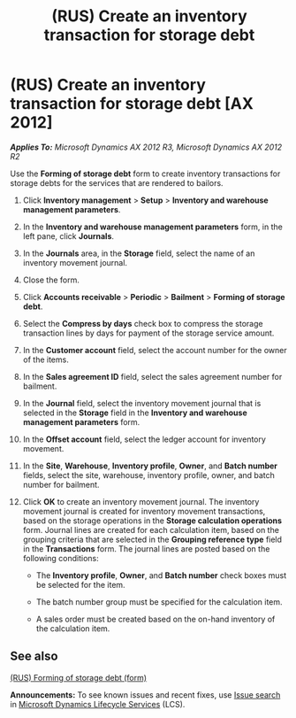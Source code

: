 ﻿---
title: (RUS) Create an inventory transaction for storage debt
TOCTitle: (RUS) Create an inventory transaction for storage debt
ms:assetid: 47743a7a-ae81-4428-a0f4-9f531efa6960
ms:mtpsurl: https://technet.microsoft.com/en-us/library/JJ733214(v=AX.60)
ms:contentKeyID: 49685182
ms.date: 04/18/2014
mtps_version: v=AX.60
---

# (RUS) Create an inventory transaction for storage debt [AX 2012]


_**Applies To:** Microsoft Dynamics AX 2012 R3, Microsoft Dynamics AX 2012 R2_

Use the **Forming of storage debt** form to create inventory transactions for storage debts for the services that are rendered to bailors.

1.  Click **Inventory management** \> **Setup** \> **Inventory and warehouse management parameters**.

2.  In the **Inventory and warehouse management parameters** form, in the left pane, click **Journals**.

3.  In the **Journals** area, in the **Storage** field, select the name of an inventory movement journal.

4.  Close the form.

5.  Click **Accounts receivable** \> **Periodic** \> **Bailment** \> **Forming of storage debt**.

6.  Select the **Compress by days** check box to compress the storage transaction lines by days for payment of the storage service amount.

7.  In the **Customer account** field, select the account number for the owner of the items.

8.  In the **Sales agreement ID** field, select the sales agreement number for bailment.

9.  In the **Journal** field, select the inventory movement journal that is selected in the **Storage** field in the **Inventory and warehouse management parameters** form.

10. In the **Offset account** field, select the ledger account for inventory movement.

11. In the **Site**, **Warehouse**, **Inventory profile**, **Owner**, and **Batch number** fields, select the site, warehouse, inventory profile, owner, and batch number for bailment.

12. Click **OK** to create an inventory movement journal. The inventory movement journal is created for inventory movement transactions, based on the storage operations in the **Storage calculation operations** form. Journal lines are created for each calculation item, based on the grouping criteria that are selected in the **Grouping reference type** field in the **Transactions** form. The journal lines are posted based on the following conditions:
    
      - The **Inventory profile**, **Owner**, and **Batch number** check boxes must be selected for the item.
    
      - The batch number group must be specified for the calculation item.
    
      - A sales order must be created based on the on-hand inventory of the calculation item.

## See also

[(RUS) Forming of storage debt (form)](https://technet.microsoft.com/en-us/library/jj733205\(v=ax.60\))

  
**Announcements:** To see known issues and recent fixes, use [Issue search](http://go.microsoft.com/fwlink/?linkid=389258) in [Microsoft Dynamics Lifecycle Services](http://go.microsoft.com/fwlink/?linkid=306505) (LCS).

